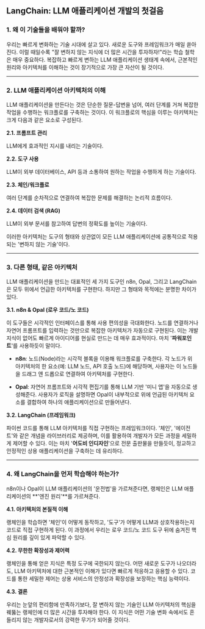 ## LangChain: LLM 애플리케이션 개발의 첫걸음

### **1. 왜 이 기술들을 배워야 할까?**

우리는 빠르게 변화하는 기술 시대에 살고 있다. 새로운 도구와 프레임워크가 매일 쏟아진다. 이럴 때일수록 "잘 변하지 않는 지식에 더 많은 시간을 투자하자!"라는 학습 철학은 매우 중요하다. 복잡하고 빠르게 변하는 LLM 애플리케이션 생태계 속에서, 근본적인 원리와 아키텍처를 이해하는 것이 장기적으로 가장 큰 자산이 될 것이다.

---

### **2. LLM 애플리케이션 아키텍처의 이해**

LLM 애플리케이션을 만든다는 것은 단순한 질문-답변을 넘어, 여러 단계를 거쳐 복잡한 작업을 수행하는 워크플로를 구축하는 것이다. 이 워크플로의 핵심을 이루는 아키텍처는 크게 다음과 같은 요소로 구성된다.

**2.1. 프롬프트 관리**

LLM에게 효과적인 지시를 내리는 기술이다.

**2.2. 도구 사용**

LLM이 외부 데이터베이스, API 등과 소통하여 원하는 작업을 수행하게 하는 기술이다.

**2.3. 체인/워크플로**

여러 단계를 순차적으로 연결하여 복잡한 문제를 해결하는 논리적 흐름이다.

**2.4. 데이터 검색 (RAG)**

LLM이 외부 문서를 참고하여 답변의 정확도를 높이는 기술이다.

이러한 아키텍처는 도구의 형태와 상관없이 모든 LLM 애플리케이션에 공통적으로 적용되는 '변하지 않는 기술'이다.

---

### **3. 다른 형태, 같은 아키텍처**

LLM 애플리케이션을 만드는 대표적인 세 가지 도구인 n8n, Opal, 그리고 LangChain은 모두 위에서 언급한 아키텍처를 구현한다. 하지만 그 형태와 목적에는 분명한 차이가 있다.

**3.1. n8n & Opal (로우 코드/노 코드)**

이 도구들은 시각적인 인터페이스를 통해 사용 편의성을 극대화한다. 노드를 연결하거나 자연어 프롬프트를 입력하는 것만으로 복잡한 아키텍처가 자동으로 구현된다. 이는 개발 지식이 없어도 빠르게 아이디어를 현실로 만드는 데 매우 효과적이다. 마치 '**파워포인트**'를 사용하듯이 말이다.

- **n8n**: 노드(Node)라는 시각적 블록을 이용해 워크플로를 구축한다. 각 노드가 위 아키텍처의 한 요소(예: LLM 노드, API 호출 노드)에 해당하며, 사용자는 이 노드들을 드래그 앤 드롭으로 연결하여 아키텍처를 구현한다.

- **Opal**: 자연어 프롬프트와 시각적 편집기를 통해 LLM 기반 '미니 앱'을 자동으로 생성해준다. 사용자가 로직을 설명하면 Opal이 내부적으로 위에 언급된 아키텍처 요소를 결합하여 하나의 애플리케이션으로 만들어낸다.

**3.2. LangChain (프레임워크)**

파이썬 코드를 통해 LLM 아키텍처를 직접 구현하는 프레임워크이다. '체인', '에이전트'와 같은 개념을 라이브러리로 제공하며, 이를 활용하여 개발자가 모든 과정을 세밀하게 제어할 수 있다. 이는 마치 '**어도비 인디자인**'으로 전문 출판물을 만들듯이, 정교하고 안정적인 상용 애플리케이션을 구축하는 데 유리하다.

---

### **4. 왜 LangChain을 먼저 학습해야 하는가?**

n8n이나 Opal이 LLM 애플리케이션의 '운전법'을 가르쳐준다면, 랭체인은 LLM 애플리케이션의 **'엔진 원리'**를 가르쳐준다.

**4.1. 아키텍처의 본질적 이해**

랭체인을 학습하면 '체인'이 어떻게 동작하고, '도구'가 어떻게 LLM과 상호작용하는지 코드로 직접 구현하게 된다. 이 과정에서 우리는 로우 코드/노 코드 도구 뒤에 숨겨진 핵심 원리를 깊이 있게 파악할 수 있다.

**4.2. 무한한 확장성과 제어력**

랭체인을 통해 얻은 지식은 특정 도구에 국한되지 않는다. 어떤 새로운 도구가 나오더라도, LLM 아키텍처에 대한 근본적인 이해가 있다면 빠르게 적응하고 응용할 수 있다. 코드를 통한 세밀한 제어는 상용 서비스의 안정성과 확장성을 보장하는 핵심 능력이다.

**4.3. 결론**

우리는 눈앞의 편리함에 만족하기보다, 잘 변하지 않는 기술인 LLM 아키텍처의 핵심을 꿰뚫는 랭체인에 더 많은 시간을 투자해야 한다. 이 지식은 어떤 기술 변화 속에서도 흔들리지 않는 개발자로서의 강력한 무기가 되어줄 것이다.
